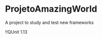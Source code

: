 ProjetoAmazingWorld
===================

A project to study and test new frameworks

!!QUnit 1.13




